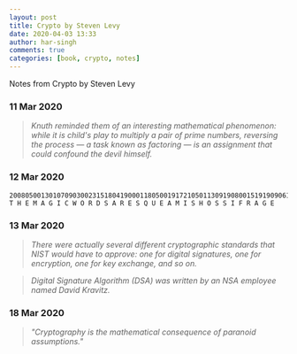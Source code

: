 ```yaml
---
layout: post
title: Crypto by Steven Levy
date: 2020-04-03 13:33
author: har-singh
comments: true
categories: [book, crypto, notes]
---
```


Notes from Crypto by Steven Levy

### **11 Mar 2020**
> *Knuth reminded them of an interesting mathematical phenomenon: while it is child's play to multiply a pair of prime numbers, reversing the process — a task known as factoring — is an assignment that could confound the devil himself.*

### **12 Mar 2020**
```
200805001301070903002315180419000118050019172105011309190800151919090618010705
T H E M A G I C W O R D S A R E S Q U E A M I S H O S S I F R A G E
```

### **13 Mar 2020**
> *There were actually several different cryptographic standards that NIST would have to approve: one for digital signatures, one for encryption, one for key exchange, and so on.*

> *Digital Signature Algorithm (DSA) was written by an NSA employee named David Kravitz.*

### **18 Mar 2020**
> *"Cryptography is the mathematical consequence of paranoid assumptions."*
